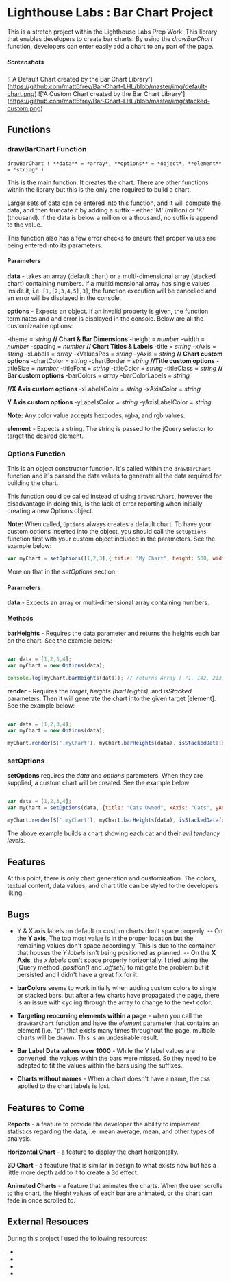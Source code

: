 # Lighthouse Labs : Bar Chart Project

This is a stretch project within the Lighthouse Labs Prep Work. This library that enables developers to create bar charts. By using the *drawBarChart* function, developers can enter easily add a chart to any part of the page. 

##### Screenshots

!['A Default Chart created by the Bar Chart Library'] (https://github.com/matt6frey/Bar-Chart-LHL/blob/master/img/default-chart.png)
!['A Custom Chart created by the Bar Chart Library'] (https://github.com/matt6frey/Bar-Chart-LHL/blob/master/img/stacked-custom.png)

## Functions

### drawBarChart Function

`drawBarChart ( **data** = *array*, **options** = *object*, **element** = *string* )`

This is the main function. It creates the chart. There are other functions within the library but this is the only one required to build a chart.

Larger sets of data can be entered into this function, and it will compute the data, and then truncate it by adding a suffix - either 'M' (million) or 'K' (thousand). If the data is below a million or a thousand, no suffix is append to the value.

This function also has a few error checks to ensure that proper values are being entered into its parameters.

#### Parameters

**data** - takes an array (default chart) or a multi-dimensional array (stacked chart) containing numbers. If a multidimensional array has single values inside it, i.e. `[1,[2,3,4,5],3]`, the function execution will be cancelled and an error will be displayed in the console.

**options** - Expects an object. If an invalid property is given, the function terminates and and error is displayed in the console. Below are all the customizeable options:

 -theme = *string* 
**// Chart & Bar Dimensions**
 -height  = *number*
 -width = *number*
 -spacing =  *number*
**// Chart Titles & Labels**
 -title = *string* 
 -xAxis = *string*
 -xLabels = *array*
 -xValuesPos = *string* 
 -yAxis = *string* 
**// Chart custom options**
 -chartColor = *string* 
 -chartBorder = *string* 
**//Title custom options**
 -titleSize = *number* 
 -titleFont = *string* 
 -titleColor = *string* 
 -titleClass = *string* 
**// Bar custom options**
 -barColors = *array* 
 -barColorLabels = *string* 

**//X Axis custom options**
 -xLabelsColor = *string* 
 -xAxisColor = *string* 
  
**Y Axis custom options**
 -yLabelsColor = *string* 
 -yAxisLabelColor = *string* 

**Note:** Any color value accepts hexcodes, rgba, and rgb values.

**element** - Expects a string. The string is passed to the jQuery selector to target the desired element. 

### Options Function

This is an object constructor function. It's called within the `drawBarChart` function and it's passed the data values to generate all the data required for building the chart.

This function could be called instead of using `drawBarChart`, however the disadvantage in doing this, is the lack of error reporting when initially creating a new Options object.

**Note:** When called, `Options` always creates a default chart. To have your custom options inserted into the object, you should call the `setOptions` function first with your custom object included in the parameters. See the example below:

```javascript
var myChart = setOptions([1,2,3],{ title: "My Chart", height: 500, width: 700, barColors: ["red","blue","yellow"], xAxis: "Choices", yAxis: "Number of Votes" });
```

More on that in the *setOptions* section. 


#### Parameters

**data** - Expects an array or multi-dimensional array containing numbers.

#### Methods

**barHeights** - Requires the data parameter and returns the heights each bar on the chart. See the example below:

```javascript

var data = [1,2,3,4];
var myChart = new Options(data);

console.log(myChart.barHeights(data)); // returns Array [ 71, 142, 213, 285 ]

```

**render** - Requires the *target*, *heights (barHeights)*, and *isStacked* parameters. Then it will generate the chart into the given target [element]. See the example below:

```javascript

var data = [1,2,3,4];
var myChart = new Options(data);

myChart.render($('.myChart'), myChart.barHeights(data), isStackedData(data)); // Creates chart to element that has '.myChart' class.

```

### setOptions

**setOptions** requires the *data* and *options* parameters. When they are supplied, a custom chart will be created. See the example below:

```javascript

var data = [1,2,3,4];
var myChart = setOptions(data, {title: "Cats Owned", xAxis: "Cats", yAxis: "Evil Tendency Level", xLabels: ["Chaz", "Morty", "Max", "Sumoo"] );

myChart.render($('.myChart'), myChart.barHeights(data), isStackedData(data)); // Creates chart to element that has '.myChart' class.

```

The above example builds a chart showing each cat and their *evil tendency levels*.

## Features

At this point, there is only chart generation and customization. The colors, textual content, data values, and chart title can be styled to the developers liking.

## Bugs

 - Y & X axis labels on default or custom charts don't space properly. 
 -- On the **Y axis**, The top most value is in the proper location but the remaining values don't space accordingly. This is due to the container that houses the *Y labels* isn't being positioned as planned.
 -- On the **X Axis**, the *x labels* don't space properly horizontally. I tried using the jQuery method *.position()* and *.offset()* to mitigate the problem but it persisted and I didn't have a great fix for it. 
 - **barColors** seems to work initially when adding custom colors to single or stacked bars, but after a few charts have propagated the page, there is an issue with cycling through the array to change to the next color. 
 - **Targeting reocurring elements within a page** - when you call the `drawBarChart` function and have the *element* parameter that contains an element (i.e. "p") that exists many times throughout the page, multiple charts will be drawn. This is an undesirable result.

 - **Bar Label Data values over 1000** - While the Y label values are converted, the values within the bars were missed. So they need to be adapted to fit the values within the bars using the suffixes.

 - **Charts without names** - When a chart doesn't have a name, the css applied to the chart labels is lost. 


## Features to Come

**Reports** - a feature to provide the developer the ability to implement statistics regarding the data, i.e. mean average, mean, and other types of analysis. 

**Horizontal Chart** - a feature to display the chart horizontally.

**3D Chart** - a feauture that is similar in design to what exists now but has a little more depth add to it to create a 3d effect.

**Animated Charts** - a feature that animates the charts. When the user scrolls to the chart, the hieght values of each bar are animated, or the chart can fade in once scrolled to.

## External Resouces

During this project I used the following resources:

- [MDN Web Docs: JavaScript]: https://developer.mozilla.org/bm/docs/Web/JavaScript
- [MDN Web Docs: jQuery]: https://developer.mozilla.org/en-US/docs/Glossary/jQuery
- [jQuery API]: https://developer.mozilla.org/en-US/docs/Glossary/jQuery
- [W3schools]: https://www.w3schools.com/


